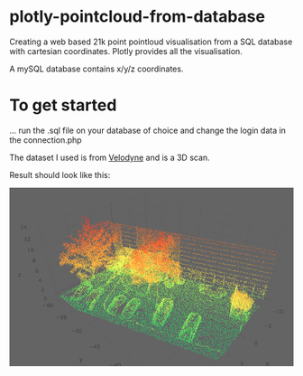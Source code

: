 # plotly-pointcloud-from-database
Creating a web based 21k point pointloud visualisation from a SQL database with cartesian coordinates. Plotly provides all the visualisation.

A mySQL database contains x/y/z coordinates.

# To get started
... run the .sql file on your database of choice and change the login data in the connection.php



The dataset I used is from [Velodyne](https://www.velodynelidar.com) and is a 3D scan.

Result should look like this:

![PCB raw A](/scatterplot.png)
